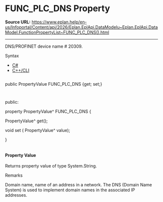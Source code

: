 # FUNC_PLC_DNS Property

**Source URL:** https://www.eplan.help/en-us/Infoportal/Content/api/2026/Eplan.EplApi.DataModelu~Eplan.EplApi.DataModel.FunctionPropertyList~FUNC_PLC_DNS().html

---

DNS/PROFINET device name # 20309.

Syntax

- [C#](#i-syntax-CS)
- [C++/CLI](#i-syntax-CPP2005)

```
```
public PropertyValue FUNC_PLC_DNS {get; set;}
```
```

```
```
public:

property PropertyValue^ FUNC_PLC_DNS {

   PropertyValue^ get();

   void set (    PropertyValue^ value);

}
```
```

#### Property Value

Returns property value of type System.String.

Remarks

Domain name, name of an address in a network. The DNS (Domain Name System) is used to implement domain names in the associated IP addresses.
